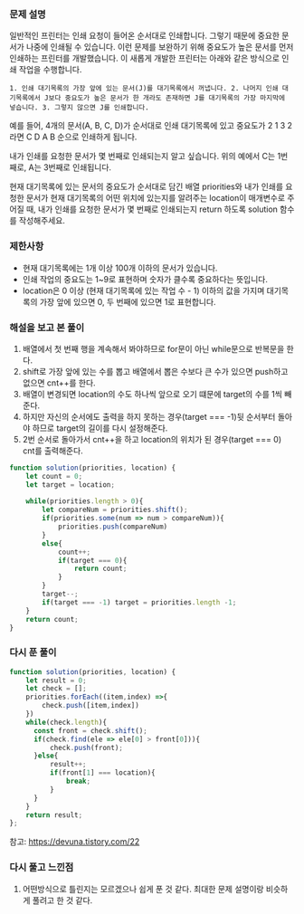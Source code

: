 ### **문제 설명**

일반적인 프린터는 인쇄 요청이 들어온 순서대로 인쇄합니다. 그렇기 때문에 중요한 문서가 나중에 인쇄될 수 있습니다. 이런 문제를 보완하기 위해 중요도가 높은 문서를 먼저 인쇄하는 프린터를 개발했습니다. 이 새롭게 개발한 프린터는 아래와 같은 방식으로 인쇄 작업을 수행합니다.

`1. 인쇄 대기목록의 가장 앞에 있는 문서(J)를 대기목록에서 꺼냅니다.
2. 나머지 인쇄 대기목록에서 J보다 중요도가 높은 문서가 한 개라도 존재하면 J를 대기목록의 가장 마지막에 넣습니다.
3. 그렇지 않으면 J를 인쇄합니다.`

예를 들어, 4개의 문서(A, B, C, D)가 순서대로 인쇄 대기목록에 있고 중요도가 2 1 3 2 라면 C D A B 순으로 인쇄하게 됩니다.

내가 인쇄를 요청한 문서가 몇 번째로 인쇄되는지 알고 싶습니다. 위의 예에서 C는 1번째로, A는 3번째로 인쇄됩니다.

현재 대기목록에 있는 문서의 중요도가 순서대로 담긴 배열 priorities와 내가 인쇄를 요청한 문서가 현재 대기목록의 어떤 위치에 있는지를 알려주는 location이 매개변수로 주어질 때, 내가 인쇄를 요청한 문서가 몇 번째로 인쇄되는지 return 하도록 solution 함수를 작성해주세요.

### 제한사항

- 현재 대기목록에는 1개 이상 100개 이하의 문서가 있습니다.
- 인쇄 작업의 중요도는 1~9로 표현하며 숫자가 클수록 중요하다는 뜻입니다.
- location은 0 이상 (현재 대기목록에 있는 작업 수 - 1) 이하의 값을 가지며 대기목록의 가장 앞에 있으면 0, 두 번째에 있으면 1로 표현합니다.

### 해설을 보고 본 풀이 
1. 배열에서 첫 번째 행을 계속해서 봐야하므로 for문이 아닌 while문으로 반복문을 한다.
2. shift로 가장 앞에 있는 수를 뽑고 배열에서 뽑은 수보다 큰 수가 있으면 push하고 없으면 cnt++를 한다.
3. 배열이 변경되면 location의 수도 하나씩 앞으로 오기 떄문에 target의 수를 1씩 빼준다.
4. 하지만 자신의 순서에도 출력을 하지 못하는 경우(target === -1)뒷 순서부터 돌아야 하므로 target의 길이를 다시 설정해준다.
5. 2번 순서로 돌아가서 cnt++을 하고 location의 위치가 된 경우(target === 0) cnt를 출력해준다.
```jsx
function solution(priorities, location) {
    let count = 0;
    let target = location;
   
    while(priorities.length > 0){
        let compareNum = priorities.shift();
        if(priorities.some(num => num > compareNum)){
            priorities.push(compareNum) 
        }
        else{
            count++;
            if(target === 0){
                return count;
            }
        }
        target--;
        if(target === -1) target = priorities.length -1;
    }
    return count;
}
```

### 다시 푼 풀이
```jsx
function solution(priorities, location) {
    let result = 0;    
    let check = [];
    priorities.forEach((item,index) =>{
        check.push([item,index])
    })
    while(check.length){
      const front = check.shift();
      if(check.find(ele => ele[0] > front[0])){
          check.push(front);
      }else{
          result++;
          if(front[1] === location){
              break;
          }
      }
    }
    return result;
};
```
참고: <a href="https://devuna.tistory.com/22">https://devuna.tistory.com/22</a>

### 다시 풀고 느낀점
1. 어떤방식으로 틀린지는 모르겠으나 쉽게 푼 것 같다. 최대한 문제 설명이랑 비슷하게 풀려고 한 것 같다.
